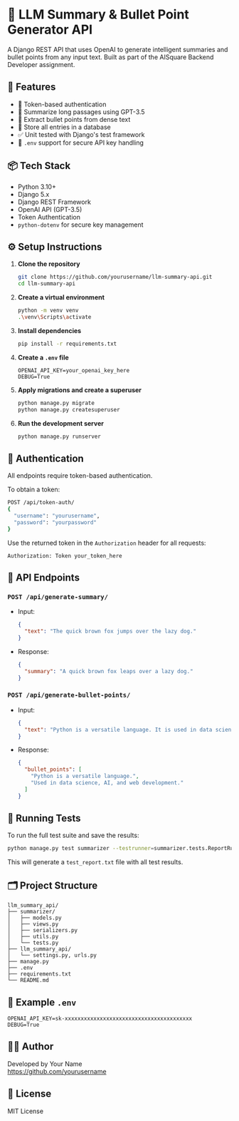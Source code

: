 # 🧠 LLM Summary & Bullet Point Generator API

A Django REST API that uses OpenAI to generate intelligent summaries and bullet points from any input text. Built as part of the AISquare Backend Developer assignment.

## 🚀 Features

- 🔐 Token-based authentication
- 📝 Summarize long passages using GPT-3.5
- 📌 Extract bullet points from dense text
- 💾 Store all entries in a database
- ✅ Unit tested with Django's test framework
- 📄 `.env` support for secure API key handling

## 📦 Tech Stack

- Python 3.10+
- Django 5.x
- Django REST Framework
- OpenAI API (GPT-3.5)
- Token Authentication
- `python-dotenv` for secure key management

## ⚙️ Setup Instructions

1. **Clone the repository**
   ```bash
   git clone https://github.com/yourusername/llm-summary-api.git
   cd llm-summary-api
   ```

2. **Create a virtual environment**
   ```bash
   python -m venv venv
   .\venv\Scripts\activate
   ```

3. **Install dependencies**
   ```bash
   pip install -r requirements.txt
   ```

4. **Create a `.env` file**
   ```
   OPENAI_API_KEY=your_openai_key_here
   DEBUG=True
   ```

5. **Apply migrations and create a superuser**
   ```bash
   python manage.py migrate
   python manage.py createsuperuser
   ```

6. **Run the development server**
   ```bash
   python manage.py runserver
   ```

## 🔐 Authentication

All endpoints require token-based authentication.

To obtain a token:
```bash
POST /api/token-auth/
{
  "username": "yourusername",
  "password": "yourpassword"
}
```

Use the returned token in the `Authorization` header for all requests:
```
Authorization: Token your_token_here
```

## 📡 API Endpoints

### `POST /api/generate-summary/`

- Input:
  ```json
  {
    "text": "The quick brown fox jumps over the lazy dog."
  }
  ```

- Response:
  ```json
  {
    "summary": "A quick brown fox leaps over a lazy dog."
  }
  ```

### `POST /api/generate-bullet-points/`

- Input:
  ```json
  {
    "text": "Python is a versatile language. It is used in data science, AI, and web development."
  }
  ```

- Response:
  ```json
  {
    "bullet_points": [
      "Python is a versatile language.",
      "Used in data science, AI, and web development."
    ]
  }
  ```

## 🧪 Running Tests

To run the full test suite and save the results:

```bash
python manage.py test summarizer --testrunner=summarizer.tests.ReportRunner
```

This will generate a `test_report.txt` file with all test results.

## 🗂️ Project Structure

```
llm_summary_api/
├── summarizer/
│   ├── models.py
│   ├── views.py
│   ├── serializers.py
│   ├── utils.py
│   └── tests.py
├── llm_summary_api/
│   └── settings.py, urls.py
├── manage.py
├── .env
├── requirements.txt
└── README.md
```

## 🧠 Example `.env`

```
OPENAI_API_KEY=sk-xxxxxxxxxxxxxxxxxxxxxxxxxxxxxxxxxxxxxxxx
DEBUG=True
```

## 👨‍💻 Author

Developed by Your Name  
https://github.com/yourusername

## 📄 License

MIT License

